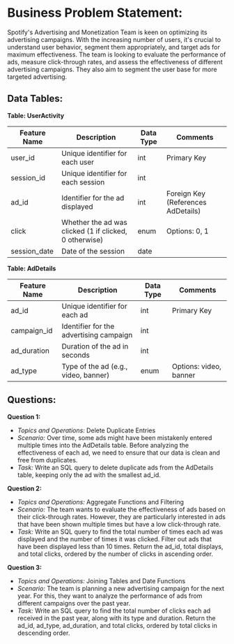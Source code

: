 # **Business Problem Statement:**
Spotify's Advertising and Monetization Team is keen on optimizing its advertising campaigns. With the increasing number of users, it's crucial to understand user behavior, segment them appropriately, and target ads for maximum effectiveness. The team is looking to evaluate the performance of ads, measure click-through rates, and assess the effectiveness of different advertising campaigns. They also aim to segment the user base for more targeted advertising.

## **Data Tables:**

**Table: UserActivity**

| Feature Name | Description | Data Type | Comments |
|--------------|-------------|----------|----------|
| user_id      | Unique identifier for each user | int | Primary Key |
| session_id   | Unique identifier for each session | int |  |
| ad_id        | Identifier for the ad displayed | int | Foreign Key (References AdDetails) |
| click        | Whether the ad was clicked (1 if clicked, 0 otherwise) | enum | Options: 0, 1 |
| session_date | Date of the session | date |  |

**Table: AdDetails**

| Feature Name | Description | Data Type | Comments |
|--------------|-------------|----------|----------|
| ad_id        | Unique identifier for each ad | int | Primary Key |
| campaign_id  | Identifier for the advertising campaign | int |  |
| ad_duration  | Duration of the ad in seconds | int |  |
| ad_type      | Type of the ad (e.g., video, banner) | enum | Options: video, banner |

## Questions:

**Question 1:**
- *Topics and Operations:* Delete Duplicate Entries
- *Scenario:* Over time, some ads might have been mistakenly entered multiple times into the AdDetails table. Before analyzing the effectiveness of each ad, we need to ensure that our data is clean and free from duplicates.
- *Task:* Write an SQL query to delete duplicate ads from the AdDetails table, keeping only the ad with the smallest ad_id.

**Question 2:**
- *Topics and Operations:* Aggregate Functions and Filtering
- *Scenario:* The team wants to evaluate the effectiveness of ads based on their click-through rates. However, they are particularly interested in ads that have been shown multiple times but have a low click-through rate.
- *Task:* Write an SQL query to find the total number of times each ad was displayed and the number of times it was clicked. Filter out ads that have been displayed less than 10 times. Return the ad_id, total displays, and total clicks, ordered by the number of clicks in ascending order.

**Question 3:**
- *Topics and Operations:* Joining Tables and Date Functions
- *Scenario:* The team is planning a new advertising campaign for the next year. For this, they want to analyze the performance of ads from different campaigns over the past year.
- *Task:* Write an SQL query to find the total number of clicks each ad received in the past year, along with its type and duration. Return the ad_id, ad_type, ad_duration, and total clicks, ordered by total clicks in descending order.
